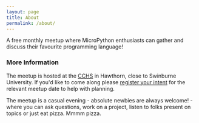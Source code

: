 ```yaml
---
layout: page
title: About
permalink: /about/
---
```


A free monthly meetup where MicroPython enthusiasts can gather and discuss their favourite programming language! 

### More Information

The meetup is hosted at the [CCHS](http://www.hackmelbourne.org/) in Hawthorn, close to Swinburne University. If you'd like to come along please [register your intent](https://www.meetup.com/MicroPython-Meetup/) for the relevant meetup date to help with planning. 

The meetup is a casual evening - absolute newbies are always welcome! - where you can ask questions, work on a project, listen to folks present on topics or just eat pizza. Mmmm pizza.
